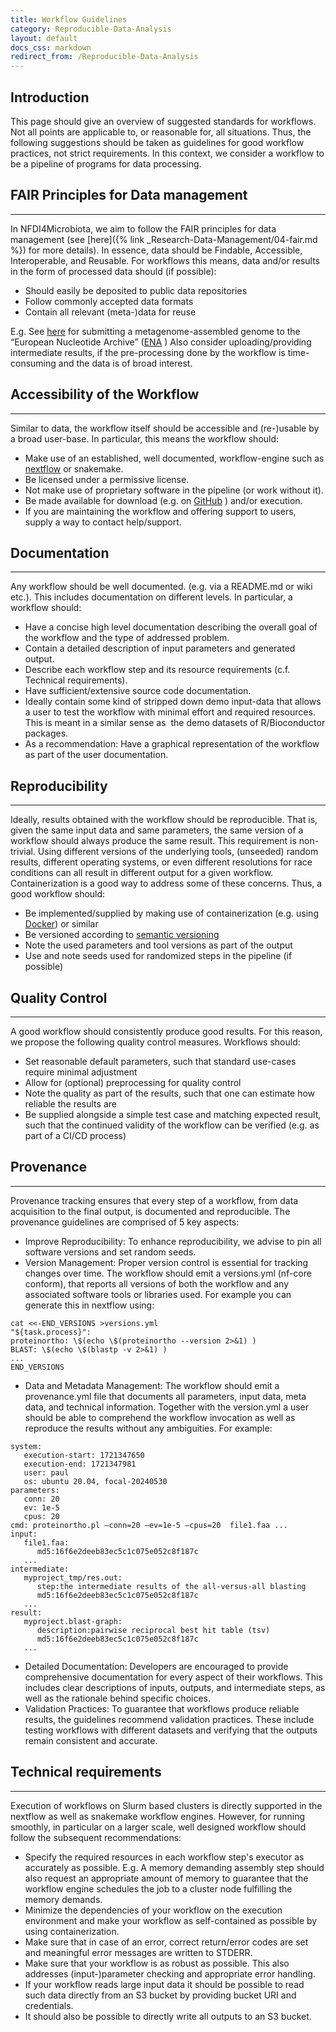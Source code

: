 ```yaml
---
title: Workflow Guidelines
category: Reproducible-Data-Analysis
layout: default
docs_css: markdown
redirect_from: /Reproducible-Data-Analysis
---
```


## Introduction

This page should give an overview of suggested standards for workflows. Not all points are applicable to, or reasonable for, all situations. Thus, the following suggestions should be taken as guidelines for good workflow practices, not strict requirements. In this context, we consider a workflow to be a pipeline of programs for data processing.

## FAIR Principles for Data management
---
In NFDI4Microbiota, we aim to follow the FAIR principles for data management (see [here]({% link _Research-Data-Management/04-fair.md %}) for more details).
In essence, data should be Findable, Accessible, Interoperable, and Reusable.
For workflows this means, data and/or results in the form of processed data should (if possible):

- Should easily be deposited to public data repositories
- Follow commonly accepted data formats
- Contain all relevant (meta-)data for reuse

E.g. See [here](https://ena-docs.readthedocs.io/en/latest/submit/assembly/metagenome/mag.html) for submitting a metagenome-assembled genome to the “European Nucleotide Archive” ([ENA](https://www.ebi.ac.uk/ena/browser/home) )
Also consider uploading/providing intermediate results, if the pre-processing done by the workflow is time-consuming and the data is of broad interest.

## Accessibility of the Workflow
---
Similar to data, the workflow itself should be accessible and (re-)usable by a broad user-base.
In particular, this means the workflow should:  

- Make use of an established, well documented, workflow-engine such as [nextflow](https://www.nextflow.io/) or snakemake.
- Be licensed under a permissive license.
- Not make use of proprietary software in the pipeline (or work without it).
- Be made available for download (e.g. on [GitHub](https://github.com/) ) and/or execution.
- If you are maintaining the workflow and offering support to users, supply a way to contact help/support.

## Documentation
---
Any workflow should be well documented. (e.g. via a README.md or wiki etc.). This includes documentation on different levels. In particular, a workflow should:

- Have a concise high level documentation describing the overall goal of the workflow and the type of addressed problem.
- Contain a detailed description of input parameters and generated output.
- Describe each workflow step and its resource requirements (c.f. Technical requirements).
- Have sufficient/extensive source code documentation.
- Ideally contain some kind of stripped down demo input-data that allows a user to test the workflow with minimal effort and required resources. This is meant in a similar sense as  the demo datasets of R/Bioconductor packages.
- As a recommendation: Have a graphical representation of the workflow as part of the user documentation.

## Reproducibility
---
Ideally, results obtained with the workflow should be reproducible. That is, given the same input data and same parameters, the same version of a workflow should always produce the same result. This requirement is non-trivial. Using different versions of the underlying tools, (unseeded) random results, different operating systems, or even different resolutions for race conditions can all result in different output for a given workflow. Containerization is a good way to address some of these concerns.
Thus, a good workflow should:

- Be implemented/supplied by making use of containerization (e.g. using [Docker](https://www.docker.com/resources/what-container/)) or similar
- Be versioned according to [semantic versioning](https://semver.org/)
- Note the used parameters and tool versions as part of the output
- Use and note seeds used for randomized steps in the pipeline (if possible)

## Quality Control
---
A good workflow should consistently produce good results. For this reason, we propose the following quality control measures. Workflows should:

- Set reasonable default parameters, such that standard use-cases require minimal adjustment
- Allow for (optional) preprocessing for quality control
- Note the quality as part of the results, such that one can estimate how reliable the results are
- Be supplied alongside a simple test case and matching expected result, such that the continued validity of the workflow can be verified (e.g. as part of a CI/CD process)

## Provenance
---
Provenance tracking ensures that every step of a workflow, from data acquisition to the final output, is documented and reproducible. The provenance guidelines are comprised of 5 key aspects:

- Improve Reproducibility: To enhance reproducibility, we advise to pin all software versions and set random seeds.
- Version Management: Proper version control is essential for tracking changes over time. The workflow should emit a versions.yml (nf-core conform), that reports all versions of both the workflow and any associated software tools or libraries used. For example you can generate this in nextflow using: 

```
cat <<-END_VERSIONS >versions.yml 
"${task.process}":
proteinortho: \$(echo \$(proteinortho --version 2>&1) ) 
BLAST: \$(echo \$(blastp -v 2>&1) ) 
... 
END_VERSIONS
```

- Data and Metadata Management: The workflow should emit a provenance.yml file that documents all parameters, input data, meta data, and technical information. Together with the version.yml a user should be able to comprehend the workflow invocation as well as reproduce the results without any ambiguities. For example:

```
system:
   execution-start: 1721347650
   execution-end: 1721347981
   user: paul
   os: ubuntu 20.04, focal-20240530⁠
parameters:
   conn: 20
   ev: 1e-5
   cpus: 20
cmd: proteinortho.pl –conn=20 –ev=1e-5 –cpus=20  file1.faa ...
input:
   file1.faa:
      md5:16f6e2deeb83ec5c1c075e052c8f187c
   ...
intermediate:
   myproject_tmp/res.out:
      step:the intermediate results of the all-versus-all blasting
      md5:16f6e2deeb83ec5c1c075e052c8f187c
   ...
result:
   myproject.blast-graph:
      description:pairwise reciprocal best hit table (tsv)
      md5:16f6e2deeb83ec5c1c075e052c8f187c
   ...
```

- Detailed Documentation: Developers are encouraged to provide comprehensive documentation for every aspect of their workflows. This includes clear descriptions of inputs, outputs, and intermediate steps, as well as the rationale behind specific choices.
- Validation Practices: To guarantee that workflows produce reliable results, the guidelines recommend validation practices. These include testing workflows with different datasets and verifying that the outputs remain consistent and accurate.

## Technical requirements
---
Execution of workflows on Slurm based clusters is directly supported in the nextflow as well as snakemake workflow engines. However, for running smoothly, in particular on a larger scale, well designed workflow should follow the subsequent recommendations:

- Specify the required resources in each workflow step's executor as accurately as possible. E.g. A memory demanding assembly step should also request an appropriate amount of memory to guarantee that the workflow engine schedules the job to a cluster node fulfilling the memory demands.
- Minimize the dependencies of your workflow on the execution environment and make your workflow as self-contained as possible by using containerization.
- Make sure that in case of an error, correct return/error codes are set and meaningful error messages are written to STDERR.
- Make sure that your workflow is as robust as possible. This also addresses (input-)parameter checking and appropriate error handling.
- If your workflow reads large input data it should be possible to read such data directly from an S3 bucket by providing bucket URI and credentials.
- It should also be possible to directly write all outputs to an S3 bucket.
